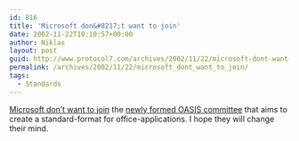 ```yaml
---
id: 816
title: 'Microsoft don&#8217;t want to join'
date: 2002-11-22T10:10:57+00:00
author: Niklas
layout: post
guid: http://www.protocol7.com/archives/2002/11/22/microsoft-dont-want-to-join/
permalink: /archives/2002/11/22/microsoft_dont_want_to_join/
tags:
  - Standards
---
```

<div class='microid-363c7899116902dea913c43ccb9c85a920c0bb10'>
  <p>
    <a href="http://news.com.com/2100-1001-966691.html?tag=fd_top">Microsoft don&#8217;t want to join</a> the <a href="http://www.oasis-open.org/news/oasis_news_11_20_02.shtml">newly formed OASIS committee</a> that aims to create a standard-format for office-applications. I hope they will change their mind.
  </p>
</div>